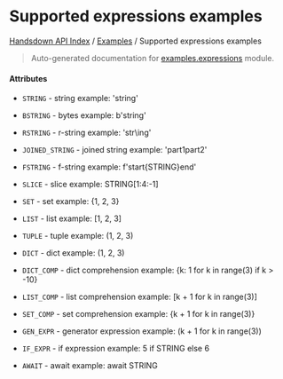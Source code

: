 # Supported expressions examples

[Handsdown API Index](../README.md#handsdown-api-index) / [Examples](./index.md#examples) / Supported expressions examples

> Auto-generated documentation for [examples.expressions](https://github.com/vemel/handsdown/blob/main/examples/expressions.py) module.

#### Attributes

- `STRING` - string example: 'string'

- `BSTRING` - bytes example: b'string'

- `RSTRING` - r-string example: 'str\\ing'

- `JOINED_STRING` - joined string example: 'part1part2'

- `FSTRING` - f-string example: f'start{STRING}end'

- `SLICE` - slice example: STRING[1:4:-1]

- `SET` - set example: {1, 2, 3}

- `LIST` - list example: [1, 2, 3]

- `TUPLE` - tuple example: (1, 2, 3)

- `DICT` - dict example: (1, 2, 3)

- `DICT_COMP` - dict comprehension example: {k: 1 for k in range(3) if k > -10}

- `LIST_COMP` - list comprehension example: [k + 1 for k in range(3)]

- `SET_COMP` - set comprehension example: {k + 1 for k in range(3)}

- `GEN_EXPR` - generator expression example: (k + 1 for k in range(3))

- `IF_EXPR` - if expression example: 5 if STRING else 6

- `AWAIT` - await example: await STRING
